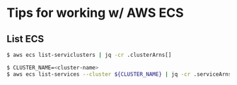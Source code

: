 # Tips for working w/ AWS ECS

## List ECS
```bash
$ aws ecs list-serviclusters | jq -cr .clusterArns[]

$ CLUSTER_NAME=<cluster-name>
$ aws ecs list-services --cluster ${CLUSTER_NAME} | jq -cr .serviceArns[]
```
